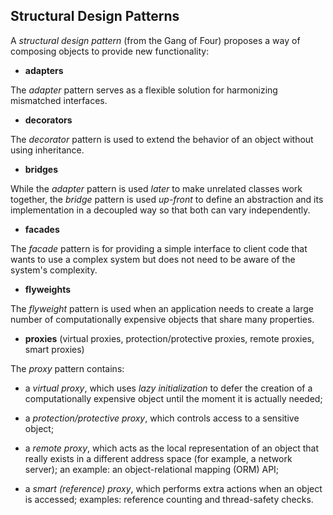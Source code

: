 ## Structural Design Patterns

A *structural design pattern* (from the Gang of Four) proposes a way of composing objects to provide new functionality:

- **adapters**

The *adapter* pattern serves as a flexible solution for harmonizing mismatched interfaces.

- **decorators**

The *decorator* pattern is used to extend the behavior of an object without using inheritance.

- **bridges**

While the *adapter* pattern is used *later* to make unrelated classes work together,
the *bridge* pattern is used *up-front* to define an abstraction and its implementation
in a decoupled way so that both can vary independently.

- **facades**

The *facade* pattern is for providing a simple interface to client code 
that wants to use a complex system but does not need to be aware of the system's complexity.

- **flyweights**

The *flyweight* pattern is used when an application needs to create 
a large number of computationally expensive objects that share many properties.

- **proxies** (virtual proxies, protection/protective proxies, remote proxies, smart proxies)

The *proxy* pattern contains:

  - a *virtual proxy*, which uses *lazy initialization* to defer the creation of a computationally expensive object until the moment it is actually needed;
  
  - a *protection/protective proxy*, which controls access to a sensitive object;
  
  - a *remote proxy*, which acts as the local representation of an object that really exists in a different address space (for example, a network server); an example: an object-relational mapping (ORM) API;
  
  - a *smart (reference) proxy*, which performs extra actions when an object is accessed; examples: reference counting and thread-safety checks.